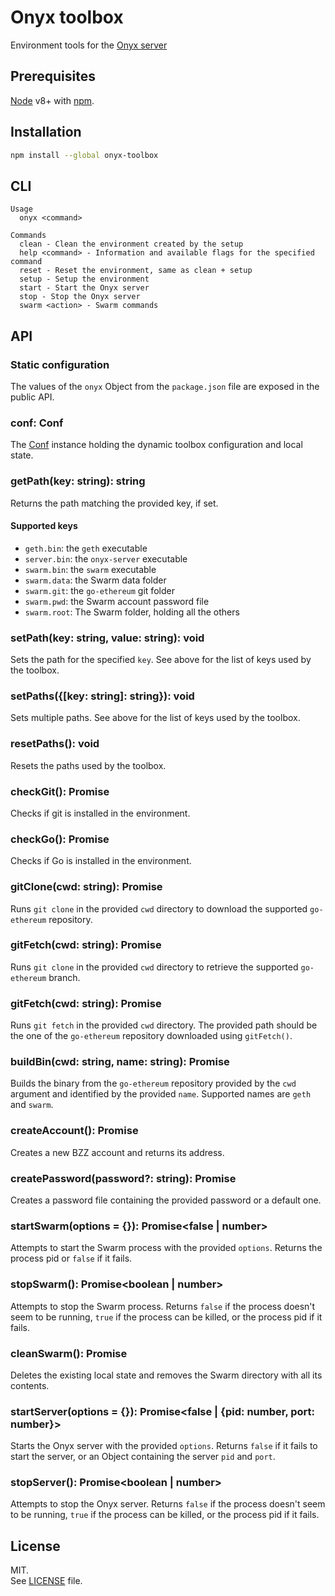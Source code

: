 # Onyx toolbox

Environment tools for the [Onyx server](https://github.com/MainframeHQ/onyx-server)

## Prerequisites

[Node](https://nodejs.org/en/) v8+ with [npm](https://www.npmjs.com/).

## Installation

```sh
npm install --global onyx-toolbox
```

## CLI

```
Usage
  onyx <command>

Commands
  clean - Clean the environment created by the setup
  help <command> - Information and available flags for the specified command
  reset - Reset the environment, same as clean + setup
  setup - Setup the environment
  start - Start the Onyx server
  stop - Stop the Onyx server
  swarm <action> - Swarm commands
```

## API

### Static configuration

The values of the `onyx` Object from the `package.json` file are exposed in the public API.

### conf: Conf

The [Conf](https://github.com/sindresorhus/conf) instance holding the dynamic toolbox configuration and local state.

### getPath(key: string): string

Returns the path matching the provided key, if set.

#### Supported keys

* `geth.bin`: the `geth` executable
* `server.bin`: the `onyx-server` executable
* `swarm.bin`: the `swarm` executable
* `swarm.data`: the Swarm data folder
* `swarm.git`: the `go-ethereum` git folder
* `swarm.pwd`: the Swarm account password file
* `swarm.root`: The Swarm folder, holding all the others

### setPath(key: string, value: string): void

Sets the path for the specified `key`. See above for the list of keys used by the toolbox.

### setPaths({[key: string]: string}): void

Sets multiple paths. See above for the list of keys used by the toolbox.

### resetPaths(): void

Resets the paths used by the toolbox.

### checkGit(): Promise<boolean>

Checks if git is installed in the environment.

### checkGo(): Promise<boolean>

Checks if Go is installed in the environment.

### gitClone(cwd: string): Promise<string>

Runs `git clone` in the provided `cwd` directory to download the supported `go-ethereum` repository.

### gitFetch(cwd: string): Promise<string>

Runs `git clone` in the provided `cwd` directory to retrieve the supported `go-ethereum` branch.

### gitFetch(cwd: string): Promise<string>

Runs `git fetch` in the provided `cwd` directory. The provided path should be the one of the `go-ethereum` repository downloaded using `gitFetch()`.

### buildBin(cwd: string, name: string): Promise<string>

Builds the binary from the `go-ethereum` repository provided by the `cwd` argument and identified by the provided `name`. Supported names are `geth` and `swarm`.

### createAccount(): Promise<string>

Creates a new BZZ account and returns its address.

### createPassword(password?: string): Promise<void>

Creates a password file containing the provided password or a default one.

### startSwarm(options = {}): Promise<false | number>

Attempts to start the Swarm process with the provided `options`. Returns the process pid or `false` if it fails.

### stopSwarm(): Promise<boolean | number>

Attempts to stop the Swarm process. Returns `false` if the process doesn't seem to be running, `true` if the process can be killed, or the process pid if it fails.

### cleanSwarm(): Promise<void>

Deletes the existing local state and removes the Swarm directory with all its contents.

### startServer(options = {}): Promise<false | {pid: number, port: number}>

Starts the Onyx server with the provided `options`. Returns `false` if it fails to start the server, or an Object containing the server `pid` and `port`.

### stopServer(): Promise<boolean | number>

Attempts to stop the Onyx server. Returns `false` if the process doesn't seem to be running, `true` if the process can be killed, or the process pid if it fails.

## License

MIT.\
See [LICENSE](LICENSE) file.
